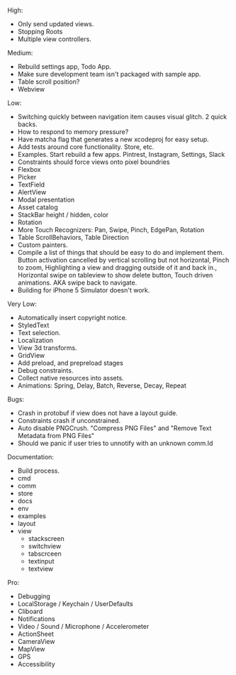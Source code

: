 High:
* Only send updated views.
* Stopping Roots
* Multiple view controllers.

Medium:
* Rebuild settings app, Todo App.
* Make sure development team isn't packaged with sample app.
* Table scroll position?
* Webview

Low:
* Switching quickly between navigation item causes visual glitch. 2 quick backs.
* How to respond to memory pressure?
* Have matcha flag that generates a new xcodeproj for easy setup.
* Add tests around core functionality. Store, etc.
* Examples. Start rebuild a few apps. Pintrest, Instagram, Settings, Slack
* Constraints should force views onto pixel boundries
* Flexbox
* Picker
* TextField
* AlertView
* Modal presentation
* Asset catalog
* StackBar height / hidden, color
* Rotation
* More Touch Recognizers: Pan, Swipe, Pinch, EdgePan, Rotation
* Table ScrollBehaviors, Table Direction
* Custom painters.
* Compile a list of things that should be easy to do and implement them. Button activation cancelled by vertical scrolling but not horizontal, Pinch to zoom, Highlighting a view and dragging outside of it and back in., Horizontal swipe on tableview to show delete button, Touch driven animations. AKA swipe back to navigate.
* Building for iPhone 5 Simulator doesn't work.

Very Low:
* Automatically insert copyright notice.
* StyledText
* Text selection.
* Localization
* View 3d transforms.
* GridView
* Add preload, and prepreload stages
* Debug constraints.
* Collect native resources into assets.
* Animations: Spring, Delay, Batch, Reverse, Decay, Repeat

Bugs:
* Crash in protobuf if view does not have a layout guide.
* Constraints crash if unconstrained.
* Auto disable PNGCrush. "Compress PNG Files" and "Remove Text Metadata from PNG Files"
* Should we panic if user tries to unnotify with an unknown comm.Id

Documentation:
* Build process.
* cmd
* comm
* store
* docs
* env
* examples
* layout
* view 
    * stackscreen
    * switchview
    * tabscrceen
    * textinput
    * textview

Pro:
* Debugging
* LocalStorage / Keychain / UserDefaults
* Cliboard
* Notifications
* Video / Sound / Microphone / Accelerometer
* ActionSheet
* CameraView
* MapView
* GPS
* Accessibility
